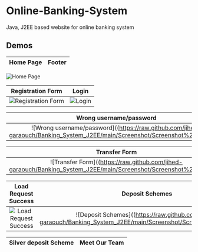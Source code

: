 # Online-Banking-System
Java, J2EE based website for online banking system


## Demos
Home Page    |  Footer   
:-------------------------:|:-------------------------:
![Home Page](https://raw.github.com/jihed-garaouch/Banking_System_J2EE/main/Screenshot/Screenshot%20(19).png)  

Registration Form   |  Login
:-------------------------:|:-------------------------:
![Registration Form](https://raw.github.com/jihed-garaouch/Banking_System_J2EE/main/Screenshot/Screenshot%20(19).png)  |  ![Login](https://raw.github.com/jihed-garaouch/Banking_System_J2EE/main/Screenshot/Screenshot%20(18).png)


Wrong username/password    |  Withdraw form
:-------------------------:|:-------------------------:
![Wrong username/password]((https://raw.github.com/jihed-garaouch/Banking_System_J2EE/main/Screenshot/Screenshot%20(19).png) |  ![ReadList]((https://raw.github.com/jihed-garaouch/Banking_System_J2EE/main/Screenshot/Screenshot%20(21).png)

Transfer Form   |  Load Request
:-------------------------:|:-------------------------:
![Transfer Form]((https://raw.github.com/jihed-garaouch/Banking_System_J2EE/main/Screenshot/Screenshot%20(22).png) |  ![Load Request]((https://raw.github.com/jihed-garaouch/Banking_System_J2EE/main/Screenshot/Screenshot%20(25).png)


Load Request Success |  Deposit Schemes
:-------------------------:|:-------------------------:
![Load Request Success](https://raw.github.com/jihed-garaouch/Banking_System_J2EE/main/Screenshot/Screenshot%20(26).png) |  ![Deposit Schemes]((https://raw.github.com/jihed-garaouch/Banking_System_J2EE/main/Screenshot/Screenshot%20(28).png)


Silver deposit Scheme |  Meet Our Team
:-------------------------:|:-------------------------:

